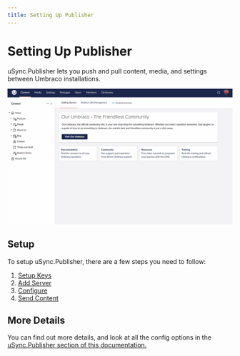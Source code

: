 ```yaml
---
title: Setting Up Publisher
---
```


# Setting Up Publisher

uSync.Publisher lets you push and pull content, media, and settings between Umbraco installations.

![Publisher Demo](newPublisherDemo.gif)

## Setup
To setup uSync.Publisher, there are a few steps you need to follow:

1. [Setup Keys](key)
2. [Add Server](addserver)
3. [Configure](configure)
4. [Send Content](send)

## More Details
You can find out more details, and look at all the config options in the [uSync.Publisher section of this documentation.](publisher)
